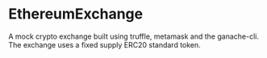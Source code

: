 # EthereumExchange

A mock crypto exchange built using truffle, metamask and the ganache-cli. The exchange uses a fixed supply ERC20 standard token.
